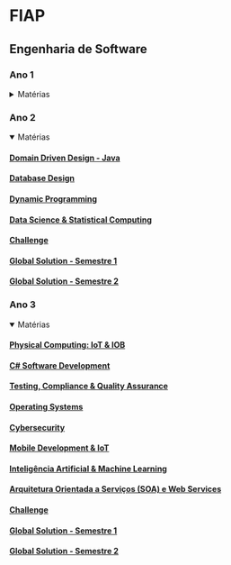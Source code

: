 # FIAP
## Engenharia de Software

### Ano 1
<details>
  <summary>Matérias</summary>
  
  [![Typing SVG](https://readme-typing-svg.herokuapp.com?font=Fira+Code&weight=500&duration=1&pause=1000&color=ED145B&repeat=false&width=435&lines=COMPUTATIONAL+THINKING+WITH+PYTHON)](https://git.io/typing-svg)
  
  #### [Computional Thinking With Python](https://github.com/orgs/Rafafaaa-FIAP/repositories?q=topic%3Aano1+topic%3Actp+sort%3Aname-asc)
  #### [Edge Computing & Computer Systems](https://github.com/orgs/Rafafaaa-FIAP/repositories?q=topic%3Aano1+topic%3Aedg+sort%3Aname-asc)
  #### [Front-End Design](https://github.com/orgs/Rafafaaa-FIAP/repositories?q=topic%3Aano1+topic%3Afro+sort%3Aname-asc)
  #### [Web Development](https://github.com/orgs/Rafafaaa-FIAP/repositories?q=topic%3Aano1+topic%3Aweb+sort%3Aname-asc)
  #### [Challenge](https://github.com/orgs/Rafafaaa-FIAP/repositories?q=topic%3Aano1+topic%3Achl+sort%3Aname-asc)
  #### [Global Solution - Semestre 1](https://github.com/orgs/Rafafaaa-FIAP/repositories?q=topic%3Aano1+topic%3Ags1+sort%3Aname-asc)
  #### [Global Solution - Semestre 2](https://github.com/orgs/Rafafaaa-FIAP/repositories?q=topic%3Aano1+topic%3Ags2+sort%3Aname-asc)
</details>

### Ano 2
<details open>
  <summary>Matérias</summary>
  
  #### [Domain Driven Design - Java](https://github.com/orgs/Rafafaaa-FIAP/repositories?q=topic%3Aano2+topic%3Ajav+sort%3Aname-asc)
  #### [Database Design](https://github.com/orgs/Rafafaaa-FIAP/repositories?q=topic%3Aano2+topic%3Adat+sort%3Aname-asc)
  #### [Dynamic Programming](https://github.com/orgs/Rafafaaa-FIAP/repositories?q=topic%3Aano2+topic%3Adyn+sort%3Aname-asc)
  #### [Data Science & Statistical Computing](https://github.com/orgs/Rafafaaa-FIAP/repositories?q=topic%3Aano2+topic%3Adsc+sort%3Aname-asc)
  #### [Challenge](https://github.com/orgs/Rafafaaa-FIAP/repositories?q=CHL2-+sort%3Aname-asc)
  #### [Global Solution - Semestre 1](https://github.com/orgs/Rafafaaa-FIAP/repositories?q=GS03-+sort%3Aname-asc)
  #### [Global Solution - Semestre 2](https://github.com/orgs/Rafafaaa-FIAP/repositories?q=GS04-+sort%3Aname-asc)
</details>

### Ano 3
<details open>
  <summary>Matérias</summary>
  
  #### [Physical Computing: IoT & IOB](https://github.com/orgs/Rafafaaa-FIAP/repositories?q=IOT-+sort%3Aname-asc)
  #### [C# Software Development](https://github.com/orgs/Rafafaaa-FIAP/repositories?q=CSD-+sort%3Aname-asc)
  #### [Testing, Compliance & Quality Assurance](https://github.com/orgs/Rafafaaa-FIAP/repositories?q=TCQ-+sort%3Aname-asc)
  #### [Operating Systems](https://github.com/orgs/Rafafaaa-FIAP/repositories?q=SYS-+sort%3Aname-asc)
  #### [Cybersecurity](https://github.com/orgs/Rafafaaa-FIAP/repositories?q=CYB-+sort%3Aname-asc)
  #### [Mobile Development & IoT](https://github.com/orgs/Rafafaaa-FIAP/repositories?q=MOB-+sort%3Aname-asc)
  #### [Inteligência Artificial & Machine Learning](https://github.com/orgs/Rafafaaa-FIAP/repositories?q=IAM-+sort%3Aname-asc)
  #### [Arquitetura Orientada a Serviços (SOA) e Web Services](https://github.com/orgs/Rafafaaa-FIAP/repositories?q=SOA-+sort%3Aname-asc)
  #### [Challenge](https://github.com/orgs/Rafafaaa-FIAP/repositories?q=CHL3-+sort%3Aname-asc)
  #### [Global Solution - Semestre 1](https://github.com/orgs/Rafafaaa-FIAP/repositories?q=GS05-+sort%3Aname-asc)
  #### [Global Solution - Semestre 2](https://github.com/orgs/Rafafaaa-FIAP/repositories?q=GS06-+sort%3Aname-asc)
</details>
